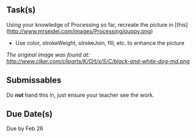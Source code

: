 Task(s)
-------
Using your knowledge of Processing so far, recreate the picture in [this] (http://www.mrseidel.com/images/Processing/puppy.png)

* Use color, strokeWeight, strokeJoin, fill, etc. to enhance the picture

*The original image was found at: http://www.clker.com/cliparts/K/O/t/x/5/C/black-and-white-dog-md.png*

Submissables
------------
Do **not** hand this in, just ensure your teacher see the work.

Due Date(s)
----------
Due by Feb 26
